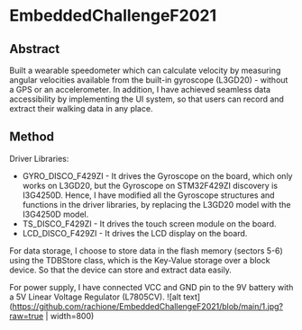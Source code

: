 # EmbeddedChallengeF2021

## Abstract
Built a wearable speedometer which can calculate velocity by measuring angular velocities available from the built-in gyroscope (L3GD20) - without a GPS or an accelerometer. In addition, I have achieved seamless data accessibility by implementing the UI system, so that users can record and extract their walking data in any place. 
## Method
Driver Libraries:
- GYRO_DISCO_F429ZI - It drives the Gyroscope on the board, which only works on L3GD20, but the Gyroscope on STM32F429ZI discovery is I3G4250D. Hence, I have modified all the Gyroscope structures and functions in the driver libraries, by replacing the L3GD20 model with the I3G4250D model.
- TS_DISCO_F429ZI - It drives the touch screen module on the board.
- LCD_DISCO_F429ZI - It drives the LCD display on the board.

For data storage, I choose to store data in the flash memory (sectors 5-6) using the TDBStore class, which is the Key-Value storage over a block device. So that the device can store and extract data easily. 

For power supply, I have connected VCC and GND pin to the 9V battery with a 5V Linear Voltage Regulator (L7805CV).
![alt text](https://github.com/rachione/EmbeddedChallengeF2021/blob/main/1.jpg?raw=true | width=800)

